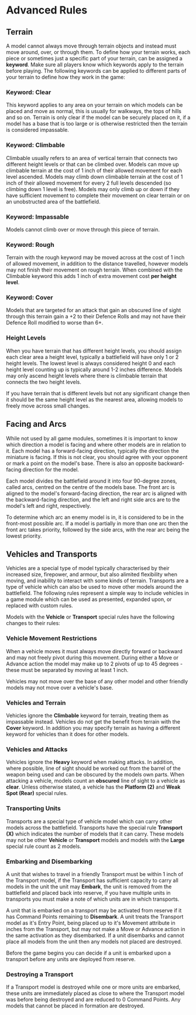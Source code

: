 # Advanced Rules

## Terrain

A model cannot always move through terrain objects and instead must move around, over, or through them. To define how your terrain works, each piece or sometimes just a specific part of your terrain, can be assigned a **keyword**. Make sure all players know which keywords apply to the terrain before playing. The following keywords can be applied to different parts of your terrain to define how they work in the game:

### Keyword: Clear

This keyword applies to any area on your terrain on which models can be placed and move as normal, this is usually for walkways, the tops of hills and so on. Terrain is only clear if the model can be securely placed on it, if a model has a base that is too large or is otherwise restricted then the terrain is considered impassable.

### Keyword: Climbable

Climbable usually refers to an area of vertical terrain that connects two different height levels or that can be climbed over. Models can move up climbable terrain at the cost of 1 inch of their allowed movement for each level ascended. Models may climb down climbable terrain at the cost of 1 inch of their allowed movement for every 2 full levels descended (so climbing down 1 level is free). Models may only climb up or down if they have sufficient movement to complete their movement on clear terrain or on an unobstructed area of the battlefield.

### Keyword: Impassable

Models cannot climb over or move through this piece of terrain.

### Keyword: Rough

Terrain with the rough keyword may be moved across at the cost of 1 inch of allowed movement, in addition to the distance travelled, however models may not finish their movement on rough terrain. When combined with the Climbable keyword this adds 1 inch of extra movement cost **per height level**.

### Keyword: Cover

Models that are targeted for an attack that gain an obscured line of sight through this terrain gain a +2 to their Defence Rolls and may not have their Defence Roll modified to worse than 6+.

### Height Levels

When you have terrain that has different height levels, you should assign each clear area a height level, typically a battlefield will have only 1 or 2 height levels. The lowest level is always considered height 0 and each height level counting up is typically around 1-2 inches difference. Models may only ascend height levels where there is climbable terrain that connects the two height levels.

If you have terrain that is different levels but not any significant change then it should be the same height level as the nearest area, allowing models to freely move across small changes.

## Facing and Arcs

While not used by all game modules, sometimes it is important to know which direction a model is facing and where other models are in relation to it. Each model has a forward-facing direction, typically the direction the miniature is facing. If this is not clear, you should agree with your opponent or mark a point on the model's base. There is also an opposite backward-facing direction for the model.

Each model divides the battlefield around it into four 90-degree zones, called arcs, centred on the centre of the models base. The front arc is aligned to the model's forward-facing direction, the rear arc is aligned with the backward-facing direction, and the left and right side arcs are to the model's left and right, respectively.

To determine which arc an enemy model is in, it is considered to be in the front-most possible arc. If a model is partially in more than one arc then the front arc takes priority, followed by the side arcs, with the rear arc being the lowest priority.

## Vehicles and Transports 

Vehicles are a special type of model typically characterised by their increased size, firepower, and armour, but also alimited flexibility when moving, and inability to interact with some kinds of terrain. Transports are a type of vehicle which can also be used to move other models around the battlefield. The following rules represent a simple way to include vehicles in a game module which can be used as presented, expanded upon, or replaced with custom rules.

Models with the **Vehicle** or **Transport** special rules have the following changes to their rules:

### Vehicle Movement Restrictions

When a vehicle moves it must always move directly forward or backward and may not freely pivot during this movement. During either a Move or Advance action the model may make up to 2 pivots of up to 45 degrees - these must be separated by moving at least 1 inch.

Vehicles may not move over the base of any other model and other friendly models may not move over a vehicle's base.

### Vehicles and Terrain

Vehicles ignore the **Climbable** keyword for terrain, treating them as impassable instead. Vehicles do not get the benefit from terrain with the **Cover** keyword. In addition you may specify terrain as having a different keyword for vehicles than it does for other models.

### Vehicles and Attacks

Vehicles ignore the **Heavy** keyword when making attacks. In addition, where possible, line of sight should be worked out from the barrel of the weapon being used and can be obscured by the models own parts. When attacking a vehicle, models count an **obscured** line of sight to a vehicle as **clear**. Unless otherwise stated, a vehicle has the **Platform (2)** and **Weak Spot (Rear)** special rules.

### Transporting Units

Transports are a special type of vehicle model which can carry other models across the battlefield. Transports have the special rule **Transport (X)** which indicates the number of models that it can carry. These models may not be other **Vehicle** or **Transport** models and models with the **Large** special rule count as 2 models.

### Embarking and Disembarking

A unit that wishes to travel in a friendly Transport must be within 1 inch of the Transport model, if the Transport has sufficient capacity to carry all models in the unit the unit may **Embark**, the unit is removed from the battlefield and placed back into reserve, if you have multiple units in transports you must make a note of which units are in which transports.

A unit that is embarked on a transport may be activated from reserve if it has Command Points remaining to **Disembark**. A unit treats the Transport model as it's Entry Point, being placed up to it's Movement attribute in inches from the Transport, but may not make a Move or Advance action in the same activation as they disembarked. If a unit disembarks and cannot place all models from the unit then any models not placed are destroyed.

Before the game begins you can decide if a unit is embarked upon a transport before any units are deployed from reserve.

### Destroying a Transport

If a Transport model is destroyed while one or more units are embarked, these units are immediately placed as close to where the Transport model was before being destroyed and are reduced to 0 Command Points. Any models that cannot be placed in formation are destroyed.